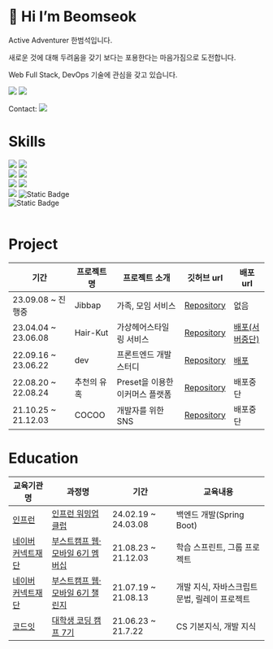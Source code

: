 # 👋 Hi I’m Beomseok

Active Adventurer 한범석입니다.

새로운 것에 대해 두려움을 갖기 보다는 포용한다는 마음가짐으로 도전합니다.

Web Full Stack, DevOps 기술에 관심을 갖고 있습니다.

<img src='https://github-readme-stats.vercel.app/api?username=beomseok37&show_icons=true&theme=default' />
<img src='https://github-readme-stats.vercel.app/api/top-langs/?username=beomseok37&layout=compact&count_private=true&hide=swift,kotlin' />

Contact: <a href="mailto:bmtosss@gmail.com"><img src="https://img.shields.io/badge/Gmail-d14836?style=flat-square&logo=Gmail&logoColor=white&link=tls1gy2rms3@gmail.com"/></a>

# Skills

<div>
  <img src="https://img.shields.io/badge/HTML5-e34f26?style=flat-square&logo=html5&logoColor=white"/>
  <img src="https://img.shields.io/badge/CSS3-1572B6?style=flat-square&logo=css3&logoColor=white"/>
</div>
<div>
  <img src="https://img.shields.io/badge/TypeScript-3776AB?style=flat-square&logo=Typescript&logoColor=white"/>
  <img src="https://img.shields.io/badge/JavaScript-f7df1e?style=flat-square&logo=javascript&logoColor=white"/>
</div>
<div>
  <img src="https://img.shields.io/badge/React-61DAFB?style=flat-square&logo=React&logoColor=white"/>
  <img src="https://img.shields.io/badge/Next-000000?style=flat-square&logo=Next.js&logoColor=white"/>
</div>
<div>
  <img src="https://img.shields.io/badge/Node.js-339933?style=flat-square&logo=Node.js&logoColor=white"/>
  <img alt="Static Badge" src="https://img.shields.io/badge/Spring-%236DB33F?style=flat-square&logo=Spring&logoColor=white">
</div>
<div>
  <img alt="Static Badge" src="https://img.shields.io/badge/MySQL-%234479A1?style=flat-square&logo=MySQL&logoColor=white">
</div>
<br>

#

# Project

| 기간                | 프로젝트명  | 프로젝트 소개                   | 깃허브 url                                                                | 배포 url                                                            |
| ------------------- | ----------- | ------------------------------- | ------------------------------------------------------------------------- | ------------------------------------------------------------------- |
| 23.09.08 ~ 진행중   | Jibbap      | 가족, 모임 서비스               | <a href='https://github.com/Jibbap'>Repository</a>                        | 없음                                                                |
| 23.04.04 ~ 23.06.08 | Hair-Kut    | 가상헤어스타일링 서비스         | <a href='https://github.com/Hair-Kut/frontend'>Repository</a>             | <a href='https://frontend-ten-lyart.vercel.app/'>배포(서버중단)</a> |
| 22.09.16 ~ 23.06.22 | dev         | 프론트엔드 개발 스터디          | <a href='https://github.com/beomseok37/dev'>Repository</a>                | <a href='https://www.beomseok.dev'>배포</a>                         |
| 22.08.20 ~ 22.08.24 | 추천의 유혹 | Preset을 이용한 이커머스 플랫폼 | <a href='https://github.com/orgs/kurly-tor/repositories'>Repository</a>   | 배포중단                                                            |
| 21.10.25 ~ 21.12.03 | COCOO       | 개발자를 위한 SNS               | <a href='https://github.com/boostcampwm-2021/WEB26-COKIRI'>Repository</a> | 배포중단                                                            |

# Education

| 교육기관명                                                 | 과정명                                                                                        | 기간                | 교육내용                                      |
| ---------------------------------------------------------- | --------------------------------------------------------------------------------------------- | ------------------- | --------------------------------------------- |
| <a href="https://www.inflearn.com/">인프런</a>             | <a href="https://www.inflearn.com/course/inflearn-warmup-club-study-0">인프런 워밍업 클럽</a> | 24.02.19 ~ 24.03.08 | 백엔드 개발(Spring Boot)                      |
| <a href="https://www.connect.or.kr/">네이버 커넥트재단</a> | <a href="https://boostcamp.connect.or.kr/program_wm.html">부스트캠프 웹·모바일 6기 멤버십</a> | 21.08.23 ~ 21.12.03 | 학습 스프린트, 그룹 프로젝트                  |
| <a href="https://www.connect.or.kr/">네이버 커넥트재단</a> | <a href="https://boostcamp.connect.or.kr/program_wm.html">부스트캠프 웹·모바일 6기 챌린지</a> | 21.07.19 ~ 21.08.13 | 개발 지식, 자바스크립트 문법, 릴레이 프로젝트 |
| <a href="https://www.codeit.kr/">코드잇</a>                | <a href="https://www.boostcourse.org/study-cs50-2nd/">대학생 코딩 캠프 7기</a>                | 21.06.23 ~ 21.7.22  | CS 기본지식, 개발 지식                        |
